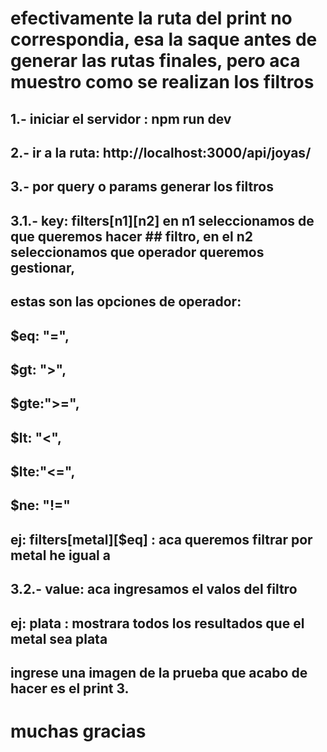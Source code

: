 # efectivamente la ruta del print no correspondia, esa la saque antes de generar las rutas finales, pero aca muestro como se realizan los filtros

## 1.- iniciar el servidor  : npm run dev
## 2.- ir a la ruta: http://localhost:3000/api/joyas/
## 3.- por query o params generar los filtros
##      3.1.- key: filters[n1][n2] en n1 seleccionamos de que queremos hacer   ##            filtro, en el n2 seleccionamos que operador queremos gestionar, 
##            estas son las opciones de operador:
##              $eq: "=",
##              $gt: ">",
##              $gte:">=",
##              $lt: "<",
##              $lte:"<=",
##              $ne: "!="
##            ej: filters[metal][$eq] : aca queremos filtrar por metal he igual a
##      3.2.- value: aca ingresamos el valos del filtro
##            ej: plata : mostrara todos los resultados que el metal sea plata
## ingrese una imagen de la prueba que acabo de hacer es el print 3.

# muchas gracias